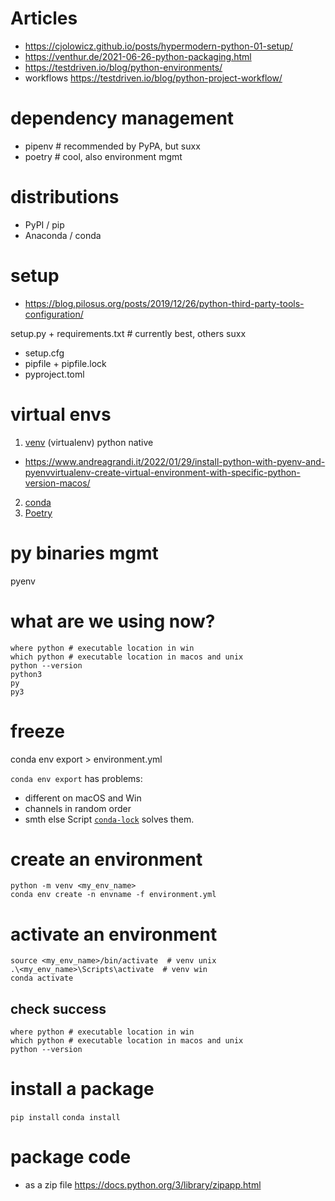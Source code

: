 # Articles
* https://cjolowicz.github.io/posts/hypermodern-python-01-setup/
* https://venthur.de/2021-06-26-python-packaging.html
* https://testdriven.io/blog/python-environments/
* workflows https://testdriven.io/blog/python-project-workflow/

# dependency management
* pipenv  # recommended by PyPA, but suxx
* poetry  # cool, also environment mgmt

# distributions
* PyPI / pip
* Anaconda / conda

# setup
* https://blog.pilosus.org/posts/2019/12/26/python-third-party-tools-configuration/

setup.py + requirements.txt  # currently best, others suxx

* setup.cfg
* pipfile + pipfile.lock
* pyproject.toml


# virtual envs
1. [venv](https://docs.python.org/3/library/venv.html) (virtualenv) python native
  * https://www.andreagrandi.it/2022/01/29/install-python-with-pyenv-and-pyenvvirtualenv-create-virtual-environment-with-specific-python-version-macos/
2. [conda](https://docs.conda.io/en/latest/)
3. [Poetry](https://python-poetry.org/)


# py binaries mgmt
pyenv

# what are we using now?
```
where python # executable location in win
which python # executable location in macos and unix
python --version
python3
py
py3
```

# freeze
conda env export > environment.yml

`conda env export` has problems:
* different on macOS and Win
* channels in random order
* smth else
Script [`conda-lock`](https://github.com/conda-incubator/conda-lock/) solves them.

# create an environment
```
python -m venv <my_env_name>
conda env create -n envname -f environment.yml
```

# activate an environment
```
source <my_env_name>/bin/activate  # venv unix
.\<my_env_name>\Scripts\activate  # venv win
conda activate
```

## check success
```
where python # executable location in win
which python # executable location in macos and unix
python --version
```

# install a package
`pip install`
`conda install`


# package code
* as a zip file https://docs.python.org/3/library/zipapp.html
